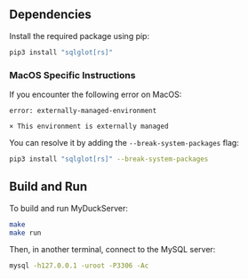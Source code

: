## Dependencies

Install the required package using pip:

```bash
pip3 install "sqlglot[rs]"
```

### MacOS Specific Instructions

If you encounter the following error on MacOS:

```
error: externally-managed-environment

× This environment is externally managed
```

You can resolve it by adding the `--break-system-packages` flag:

```bash
pip3 install "sqlglot[rs]" --break-system-packages
```

## Build and Run

To build and run MyDuckServer:

```bash
make
make run
```

Then, in another terminal, connect to the MySQL server:

```bash
mysql -h127.0.0.1 -uroot -P3306 -Ac
```
